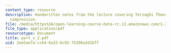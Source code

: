 ```yaml
---
content_type: resource
description: Handwritten notes from the lecture covering Terzaghi Theory and secondary
  compression.
file: /media/https%3A/open-learning-course-data-rc.s3.amazonaws.com/1-361-advanced-soil-mechanics-fall-2004/2ee5ae7acc646a33bc0275206a3d1bff_part_v_2.pdf
file_type: application/pdf
resourcetype: Document
title: part_v_2.pdf
uid: 2ee5ae7a-cc64-6a33-bc02-75206a3d1bff
---
```

